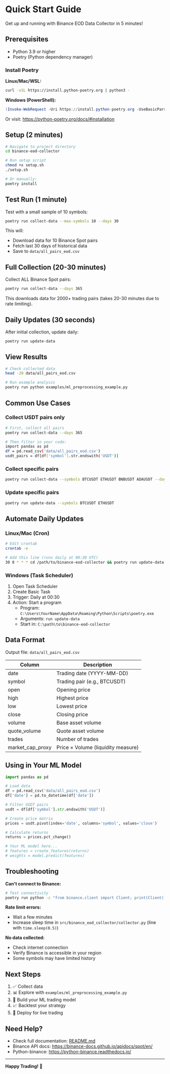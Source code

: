 # Quick Start Guide

Get up and running with Binance EOD Data Collector in 5 minutes!

## Prerequisites

- Python 3.9 or higher
- Poetry (Python dependency manager)

### Install Poetry

**Linux/Mac/WSL:**
```bash
curl -sSL https://install.python-poetry.org | python3 -
```

**Windows (PowerShell):**
```powershell
(Invoke-WebRequest -Uri https://install.python-poetry.org -UseBasicParsing).Content | python -
```

Or visit: https://python-poetry.org/docs/#installation

## Setup (2 minutes)

```bash
# Navigate to project directory
cd binance-eod-collector

# Run setup script
chmod +x setup.sh
./setup.sh

# Or manually:
poetry install
```

## Test Run (1 minute)

Test with a small sample of 10 symbols:

```bash
poetry run collect-data --max-symbols 10 --days 30
```

This will:
- Download data for 10 Binance Spot pairs
- Fetch last 30 days of historical data
- Save to `data/all_pairs_eod.csv`

## Full Collection (20-30 minutes)

Collect ALL Binance Spot pairs:

```bash
poetry run collect-data --days 365
```

This downloads data for 2000+ trading pairs (takes 20-30 minutes due to rate limiting).

## Daily Updates (30 seconds)

After initial collection, update daily:

```bash
poetry run update-data
```

## View Results

```bash
# Check collected data
head -20 data/all_pairs_eod.csv

# Run example analysis
poetry run python examples/ml_preprocessing_example.py
```

## Common Use Cases

### Collect USDT pairs only

```bash
# First, collect all pairs
poetry run collect-data --days 365

# Then filter in your code:
import pandas as pd
df = pd.read_csv('data/all_pairs_eod.csv')
usdt_pairs = df[df['symbol'].str.endswith('USDT')]
```

### Collect specific pairs

```bash
poetry run collect-data --symbols BTCUSDT ETHUSDT BNBUSDT ADAUSDT --days 365
```

### Update specific pairs

```bash
poetry run update-data --symbols BTCUSDT ETHUSDT
```

## Automate Daily Updates

### Linux/Mac (Cron)

```bash
# Edit crontab
crontab -e

# Add this line (runs daily at 00:30 UTC)
30 0 * * * cd /path/to/binance-eod-collector && poetry run update-data >> data/collector.log 2>&1
```

### Windows (Task Scheduler)

1. Open Task Scheduler
2. Create Basic Task
3. Trigger: Daily at 00:30
4. Action: Start a program
   - Program: `C:\Users\YourName\AppData\Roaming\Python\Scripts\poetry.exe`
   - Arguments: `run update-data`
   - Start in: `C:\path\to\binance-eod-collector`

## Data Format

Output file: `data/all_pairs_eod.csv`

| Column | Description |
|--------|-------------|
| date | Trading date (YYYY-MM-DD) |
| symbol | Trading pair (e.g., BTCUSDT) |
| open | Opening price |
| high | Highest price |
| low | Lowest price |
| close | Closing price |
| volume | Base asset volume |
| quote_volume | Quote asset volume |
| trades | Number of trades |
| market_cap_proxy | Price × Volume (liquidity measure) |

## Using in Your ML Model

```python
import pandas as pd

# Load data
df = pd.read_csv('data/all_pairs_eod.csv')
df['date'] = pd.to_datetime(df['date'])

# Filter USDT pairs
usdt = df[df['symbol'].str.endswith('USDT')]

# Create price matrix
prices = usdt.pivot(index='date', columns='symbol', values='close')

# Calculate returns
returns = prices.pct_change()

# Your ML model here...
# features = create_features(returns)
# weights = model.predict(features)
```

## Troubleshooting

**Can't connect to Binance:**
```bash
# Test connectivity
poetry run python -c "from binance.client import Client; print(Client().get_server_time())"
```

**Rate limit errors:**
- Wait a few minutes
- Increase sleep time in `src/binance_eod_collector/collector.py` (line with `time.sleep(0.5)`)

**No data collected:**
- Check internet connection
- Verify Binance is accessible in your region
- Some symbols may have limited history

## Next Steps

1. ✅ Collect data
2. 📊 Explore with `examples/ml_preprocessing_example.py`
3. 🤖 Build your ML trading model
4. 📈 Backtest your strategy
5. 🚀 Deploy for live trading

## Need Help?

- Check full documentation: [README.md](README.md)
- Binance API docs: https://binance-docs.github.io/apidocs/spot/en/
- Python-binance: https://python-binance.readthedocs.io/

---

**Happy Trading! 🎯**
